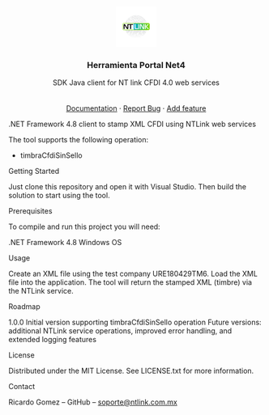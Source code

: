 <br />
<div align="center">
  <a href="https://ntlink.com.mx](https://github.com/NTlink/ntlink-ws-sdk/blob/master/logo.png">
    <img src="logo.png" alt="Logo" width="80" height="80">
  </a>

<h3 align="center">Herramienta Portal Net4</h3>

  <p align="center">
    SDK Java client for NT link CFDI 4.0 web services
    <br />
    <br />
    <br />
    <a href="https://ntlink.com.mx">Documentation</a>
    ·
    <a href="https://github.com/NTlink/ntlink-ws-sdk/issues">Report Bug</a>
    ·
    <a href="https://github.com/NTlink/ntlink-ws-sdk/issues">Add feature</a>
  </p>

</div>


.NET Framework 4.8 client to stamp XML CFDI using NTLink web services

The tool supports the following operation:

* timbraCfdiSinSello

Getting Started

Just clone this repository and open it with Visual Studio. Then build the solution to start using the tool.

Prerequisites

To compile and run this project you will need:

.NET Framework 4.8
Windows OS

Usage

Create an XML file using the test company URE180429TM6.
Load the XML file into the application.
The tool will return the stamped XML (timbre) via the NTLink service.

Roadmap

1.0.0 Initial version supporting timbraCfdiSinSello operation
Future versions: additional NTLink service operations, improved error handling, and extended logging features

License

Distributed under the MIT License. See LICENSE.txt for more information.

Contact

Ricardo Gomez – GitHub – soporte@ntlink.com.mx

